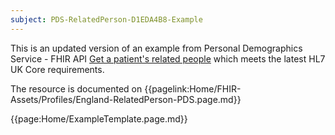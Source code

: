 ```yaml
---
subject: PDS-RelatedPerson-D1EDA4B8-Example
---
```


This is an updated version of an example from Personal Demographics Service - FHIR API [Get a patient's related people](https://digital.nhs.uk/developer/api-catalogue/personal-demographics-service-fhir#get-/Patient/-id-/RelatedPerson) which meets the latest HL7 UK Core requirements.

The resource is documented on {{pagelink:Home/FHIR-Assets/Profiles/England-RelatedPerson-PDS.page.md}}

{{page:Home/ExampleTemplate.page.md}}